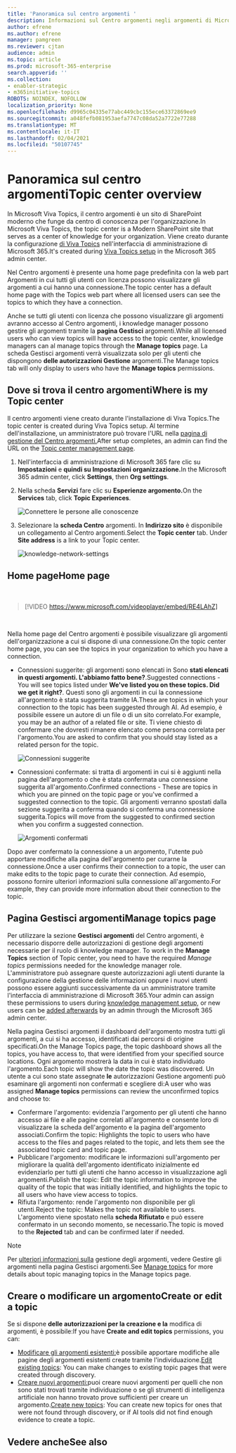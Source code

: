 ```yaml
---
title: 'Panoramica sul centro argomenti '
description: Informazioni sul Centro argomenti negli argomenti di Microsoft Viva.
author: efrene
ms.author: efrene
manager: pamgreen
ms.reviewer: cjtan
audience: admin
ms.topic: article
ms.prod: microsoft-365-enterprise
search.appverid: ''
ms.collection:
- enabler-strategic
- m365initiative-topics
ROBOTS: NOINDEX, NOFOLLOW
localization_priority: None
ms.openlocfilehash: d9965c04335e77abc449cbc155ece63372869ee9
ms.sourcegitcommit: a048fefb081953aefa7747c08da52a7722e77288
ms.translationtype: MT
ms.contentlocale: it-IT
ms.lasthandoff: 02/04/2021
ms.locfileid: "50107745"
---
```

# <a name="topic-center-overview"></a><span data-ttu-id="70ba6-103">Panoramica sul centro argomenti</span><span class="sxs-lookup"><span data-stu-id="70ba6-103">Topic center overview</span></span>


<span data-ttu-id="70ba6-104">In Microsoft Viva Topics, il centro argomenti è un sito di SharePoint moderno che funge da centro di conoscenza per l'organizzazione.</span><span class="sxs-lookup"><span data-stu-id="70ba6-104">In Microsoft Viva Topics, the topic center is a Modern SharePoint site that serves as a center of knowledge for your organization.</span></span> <span data-ttu-id="70ba6-105">Viene creato durante la configurazione [di Viva Topics](set-up-topic-experiences.md) nell'interfaccia di amministrazione di Microsoft 365.</span><span class="sxs-lookup"><span data-stu-id="70ba6-105">It's created during [Viva Topics setup](set-up-topic-experiences.md) in the Microsoft 365 admin center.</span></span>

<span data-ttu-id="70ba6-106">Nel Centro argomenti è presente una home page predefinita con la web part Argomenti in cui tutti gli utenti con licenza possono visualizzare gli argomenti a cui hanno una connessione.</span><span class="sxs-lookup"><span data-stu-id="70ba6-106">The topic center has a default home page with the Topics web part where all licensed users can see the topics to which they have a connection.</span></span> 

<span data-ttu-id="70ba6-107">Anche se tutti gli utenti con licenza che possono visualizzare gli argomenti avranno accesso al Centro argomenti, i knowledge manager possono gestire gli argomenti tramite la **pagina Gestisci** argomenti.</span><span class="sxs-lookup"><span data-stu-id="70ba6-107">While all licensed users who can view topics will have access to the topic center, knowledge managers can al manage topics through the **Manage topics** page.</span></span> <span data-ttu-id="70ba6-108">La scheda Gestisci argomenti verrà visualizzata solo per gli utenti che dispongono **delle autorizzazioni Gestione** argomenti.</span><span class="sxs-lookup"><span data-stu-id="70ba6-108">The Manage topics tab will only display to users who have the **Manage topics** permissions.</span></span> 

## <a name="where-is-my-topic-center"></a><span data-ttu-id="70ba6-109">Dove si trova il centro argomenti</span><span class="sxs-lookup"><span data-stu-id="70ba6-109">Where is my Topic center</span></span>

<span data-ttu-id="70ba6-110">Il centro argomenti viene creato durante l'installazione di Viva Topics.</span><span class="sxs-lookup"><span data-stu-id="70ba6-110">The topic center is created during Viva Topics setup.</span></span> <span data-ttu-id="70ba6-111">Al termine dell'installazione, un amministratore può trovare l'URL nella [pagina di gestione del Centro argomenti.](https://docs.microsoft.com/microsoft-365/knowledge/topic-experiences-administration#to-access-topics-management-settings)</span><span class="sxs-lookup"><span data-stu-id="70ba6-111">After setup completes, an admin can find the URL on the [Topic center management page](https://docs.microsoft.com/microsoft-365/knowledge/topic-experiences-administration#to-access-topics-management-settings).</span></span>


1. <span data-ttu-id="70ba6-112">Nell'interfaccia di amministrazione di Microsoft 365 fare clic su **Impostazioni** e **quindi su Impostazioni organizzazione.**</span><span class="sxs-lookup"><span data-stu-id="70ba6-112">In the Microsoft 365 admin center, click **Settings**, then **Org settings**.</span></span>
2. <span data-ttu-id="70ba6-113">Nella scheda **Servizi** fare clic su **Esperienze argomento.**</span><span class="sxs-lookup"><span data-stu-id="70ba6-113">On the **Services** tab, click **Topic Experiences**.</span></span>

    ![Connettere le persone alle conoscenze](../media/admin-org-knowledge-options-completed.png) </br>

3. <span data-ttu-id="70ba6-115">Selezionare la **scheda Centro** argomenti. In **Indirizzo sito** è disponibile un collegamento al Centro argomenti.</span><span class="sxs-lookup"><span data-stu-id="70ba6-115">Select the **Topic center** tab. Under **Site address** is a link to your Topic center.</span></span>

    ![knowledge-network-settings](../media/knowledge-network-settings-topic-center.png) </br>



## <a name="home-page"></a><span data-ttu-id="70ba6-117">Home page</span><span class="sxs-lookup"><span data-stu-id="70ba6-117">Home page</span></span>

</br>

> [!VIDEO https://www.microsoft.com/videoplayer/embed/RE4LAhZ]  

</br>


<span data-ttu-id="70ba6-118">Nella home page del Centro argomenti è possibile visualizzare gli argomenti dell'organizzazione a cui si dispone di una connessione.</span><span class="sxs-lookup"><span data-stu-id="70ba6-118">On the topic center home page, you can see the topics in your organization to which you have a connection.</span></span>

- <span data-ttu-id="70ba6-119">Connessioni suggerite: gli argomenti sono elencati in Sono **stati elencati in questi argomenti. L'abbiamo fatto bene?**.</span><span class="sxs-lookup"><span data-stu-id="70ba6-119">Suggested connections - You will see topics listed under **We've listed you on these topics. Did we get it right?**.</span></span> <span data-ttu-id="70ba6-120">Questi sono gli argomenti in cui la connessione all'argomento è stata suggerita tramite IA.</span><span class="sxs-lookup"><span data-stu-id="70ba6-120">These are topics in which your connection to the topic has been suggested through AI.</span></span> <span data-ttu-id="70ba6-121">Ad esempio, è possibile essere un autore di un file o di un sito correlato.</span><span class="sxs-lookup"><span data-stu-id="70ba6-121">For example, you may be an author of a related file or site.</span></span> <span data-ttu-id="70ba6-122">Ti viene chiesto di confermare che dovresti rimanere elencato come persona correlata per l'argomento.</span><span class="sxs-lookup"><span data-stu-id="70ba6-122">You are asked to confirm that you should stay listed as a related person for the topic.</span></span>

   ![Connessioni suggerite](../media/knowledge-management/my-topics.png) </br>
 
- <span data-ttu-id="70ba6-124">Connessioni confermate: si tratta di argomenti in cui si è aggiunti nella pagina dell'argomento o che è stata confermata una connessione suggerita all'argomento.</span><span class="sxs-lookup"><span data-stu-id="70ba6-124">Confirmed connections - These are topics in which you are pinned on the topic page or you've confirmed a suggested connection to the topic.</span></span> <span data-ttu-id="70ba6-125">Gli argomenti verranno spostati dalla sezione suggerita a conferma quando si conferma una connessione suggerita.</span><span class="sxs-lookup"><span data-stu-id="70ba6-125">Topics will move from the suggested to confirmed section when you confirm a suggested connection.</span></span>
 
   ![Argomenti confermati](../media/knowledge-management/my-topics-confirmed.png) </br>

<span data-ttu-id="70ba6-127">Dopo aver confermato la connessione a un argomento, l'utente può apportare modifiche alla pagina dell'argomento per curarne la connessione.</span><span class="sxs-lookup"><span data-stu-id="70ba6-127">Once a user confirms their connection to a topic, the user can make edits to the topic page to curate their connection.</span></span> <span data-ttu-id="70ba6-128">Ad esempio, possono fornire ulteriori informazioni sulla connessione all'argomento.</span><span class="sxs-lookup"><span data-stu-id="70ba6-128">For example, they can provide more information about their connection to the topic.</span></span>


## <a name="manage-topics-page"></a><span data-ttu-id="70ba6-129">Pagina Gestisci argomenti</span><span class="sxs-lookup"><span data-stu-id="70ba6-129">Manage topics page</span></span>

<span data-ttu-id="70ba6-130">Per utilizzare la sezione **Gestisci argomenti** del Centro argomenti, è necessario disporre delle autorizzazioni di gestione degli argomenti necessarie per il ruolo di knowledge manager. </span><span class="sxs-lookup"><span data-stu-id="70ba6-130">To work in the **Manage Topics** section of Topic center, you need to have the required *Manage topics* permissions needed for the knowledge manager role.</span></span> <span data-ttu-id="70ba6-131">L'amministratore può assegnare [](set-up-topic-experiences.md)queste autorizzazioni agli utenti durante [](topic-experiences-knowledge-rules.md) la configurazione della gestione delle informazioni oppure i nuovi utenti possono essere aggiunti successivamente da un amministratore tramite l'interfaccia di amministrazione di Microsoft 365.</span><span class="sxs-lookup"><span data-stu-id="70ba6-131">Your admin can assign these permissions to users during [knowledge management setup](set-up-topic-experiences.md), or new users can be [added afterwards](topic-experiences-knowledge-rules.md) by an admin through the Microsoft 365 admin center.</span></span>

<span data-ttu-id="70ba6-132">Nella pagina Gestisci argomenti il dashboard dell'argomento mostra tutti gli argomenti, a cui si ha accesso, identificati dai percorsi di origine specificati.</span><span class="sxs-lookup"><span data-stu-id="70ba6-132">On the Manage Topics page, the topic dashboard shows all the topics, you have access to, that were identified from your specified source locations.</span></span> <span data-ttu-id="70ba6-133">Ogni argomento mostrerà la data in cui è stato individuato l'argomento.</span><span class="sxs-lookup"><span data-stu-id="70ba6-133">Each topic will show the date the topic was discovered.</span></span> <span data-ttu-id="70ba6-134">Un utente a cui sono state assegnate **le** autorizzazioni Gestione argomenti può esaminare gli argomenti non confermati e scegliere di:</span><span class="sxs-lookup"><span data-stu-id="70ba6-134">A user who was assigned **Manage topics** permissions can review the unconfirmed topics and choose to:</span></span>
- <span data-ttu-id="70ba6-135">Confermare l'argomento: evidenzia l'argomento per gli utenti che hanno accesso ai file e alle pagine correlati all'argomento e consente loro di visualizzare la scheda dell'argomento e la pagina dell'argomento associati.</span><span class="sxs-lookup"><span data-stu-id="70ba6-135">Confirm the topic: Highlights the topic to users who have access to the files and pages related to the topic, and lets them see the associated topic card and topic page.</span></span>
- <span data-ttu-id="70ba6-136">Pubblicare l'argomento: modificare le informazioni sull'argomento per migliorare la qualità dell'argomento identificato inizialmente ed evidenziarlo per tutti gli utenti che hanno accesso in visualizzazione agli argomenti.</span><span class="sxs-lookup"><span data-stu-id="70ba6-136">Publish the topic: Edit the topic information to improve the quality of the topic that was initially identified, and highlights the topic to all users who have view access to topics.</span></span> 
- <span data-ttu-id="70ba6-137">Rifiuta l'argomento: rende l'argomento non disponibile per gli utenti.</span><span class="sxs-lookup"><span data-stu-id="70ba6-137">Reject the topic: Makes the topic not available to users.</span></span> <span data-ttu-id="70ba6-138">L'argomento viene spostato nella **scheda Rifiutato** e può essere confermato in un secondo momento, se necessario.</span><span class="sxs-lookup"><span data-stu-id="70ba6-138">The topic is moved to the **Rejected** tab and can be confirmed later if needed.</span></span> 

> [!Note] 
> <span data-ttu-id="70ba6-139">Per [ulteriori informazioni sulla](manage-topics.md) gestione degli argomenti, vedere Gestire gli argomenti nella pagina Gestisci argomenti.</span><span class="sxs-lookup"><span data-stu-id="70ba6-139">See [Manage topics](manage-topics.md) for more details about topic managing topics in the Manage topics page.</span></span>


## <a name="create-or-edit-a-topic"></a><span data-ttu-id="70ba6-140">Creare o modificare un argomento</span><span class="sxs-lookup"><span data-stu-id="70ba6-140">Create or edit a topic</span></span>

<span data-ttu-id="70ba6-141">Se si dispone **delle autorizzazioni per la creazione e la** modifica di argomenti, è possibile:</span><span class="sxs-lookup"><span data-stu-id="70ba6-141">If you have **Create and edit topics** permissions, you can:</span></span>

- <span data-ttu-id="70ba6-142">[Modificare gli argomenti esistenti:](edit-a-topic.md)è possibile apportare modifiche alle pagine degli argomenti esistenti create tramite l'individuazione.</span><span class="sxs-lookup"><span data-stu-id="70ba6-142">[Edit existing topics](edit-a-topic.md): You can make changes to existing topic pages that were created through discovery.</span></span>
- <span data-ttu-id="70ba6-143">[Creare nuovi argomenti:](create-a-topic.md)puoi creare nuovi argomenti per quelli che non sono stati trovati tramite individuazione o se gli strumenti di intelligenza artificiale non hanno trovato prove sufficienti per creare un argomento.</span><span class="sxs-lookup"><span data-stu-id="70ba6-143">[Create new topics](create-a-topic.md): You can create new topics for ones that were not found through discovery, or if AI tools did not find enough evidence to create a topic.</span></span>






## <a name="see-also"></a><span data-ttu-id="70ba6-144">Vedere anche</span><span class="sxs-lookup"><span data-stu-id="70ba6-144">See also</span></span>



  






